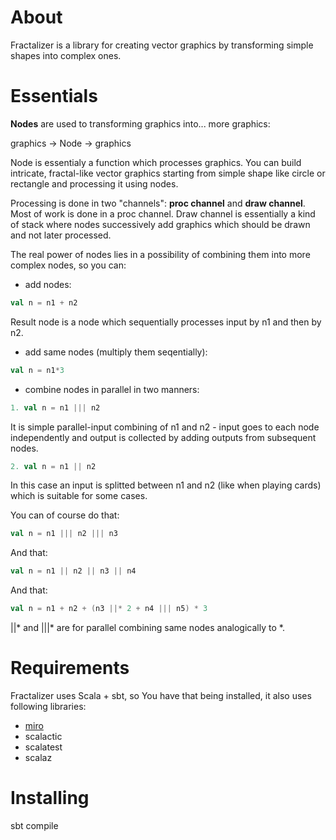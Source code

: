 # About
Fractalizer is a library for creating vector graphics by transforming simple shapes into complex ones.

# Essentials

<strong>Nodes</strong> are used to transforming graphics into... more graphics:

graphics -> Node -> graphics

Node is essentialy a function which processes graphics. You can build intricate, fractal-like vector graphics starting from simple shape like circle or rectangle and processing it using nodes.

Processing is done in two "channels": <strong>proc channel</strong> and <strong>draw channel</strong>. Most of work is done in a proc channel. Draw channel is essentially a kind of stack where nodes successively add graphics which should be drawn and not later processed.

The real power of nodes lies in a possibility of combining them into more complex nodes, so you can:

- add nodes:
~~~ scala
val n = n1 + n2
~~~
Result node is a node which sequentially processes input by n1 and then by n2.

- add same nodes (multiply them seqentially):
~~~ scala
val n = n1*3
~~~

- combine nodes in parallel in two manners:
~~~ scala
1. val n = n1 ||| n2 
~~~
It is simple parallel-input combining of n1 and n2 - input goes to each node independently and output is collected by adding outputs from subsequent nodes.
~~~ scala
2. val n = n1 || n2
~~~
In this case an input is splitted between n1 and n2 (like when playing cards) which is suitable for some cases.

You can of course do that:
~~~ scala
val n = n1 ||| n2 ||| n3
~~~
And that:
~~~ scala
val n = n1 || n2 || n3 || n4
~~~
And that:
~~~ scala
val n = n1 + n2 + (n3 ||* 2 + n4 ||| n5) * 3
~~~

||* and |||* are for parallel combining same nodes analogically to *.

# Requirements
Fractalizer uses Scala + sbt, so You have that being installed, it also uses following libraries:
- <a href="https://github.com/skac112/miro">miro</a>
- scalactic
- scalatest
- scalaz

# Installing
sbt compile




